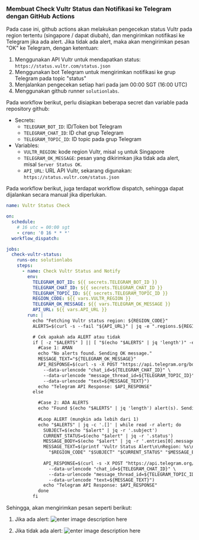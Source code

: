 ### Membuat Check Vultr Status dan Notifikasi ke Telegram dengan GitHub Actions
Pada case ini, github actions akan melakukan pengecekan status Vultr pada region tertentu (singapore / dapat diubah), dan mengirimkan notifikasi ke Telegram jika ada alert. Jika tidak ada alert, maka akan mengirimkan pesan "OK" ke Telegram, dengan ketentuan:
1. Menggunakan API Vultr untuk mendapatkan status: `https://status.vultr.com/status.json`
2. Menggunakan bot Telegram untuk mengirimkan notifikasi ke grup Telegram pada topic "status"
3. Menjalankan pengecekan setiap hari pada jam 00:00 SGT (16:00 UTC)
4. Menggunakan github runner `solutionlabs`.

Pada workflow berikut, perlu disiapkan beberapa secret dan variable pada repository github:
- Secrets:
  - `TELEGRAM_BOT_ID`: ID/Token bot Telegram
  - `TELEGRAM_CHAT_ID`: ID chat grup Telegram
  - `TELEGRAM_TOPIC_ID`: ID topic pada grup Telegram
- Variables:
  - `VULTR_REGION`: kode region Vultr, misal `sg` untuk Singapore
  - `TELEGRAM_OK_MESSAGE`: pesan yang dikirimkan jika tidak ada alert, misal `Server Status OK`.
  - `API_URL`: URL API Vultr, sekarang digunakan: `https://status.vultr.com/status.json`

Pada workflow berikut, juga terdapat workflow dispatch, sehingga dapat dijalankan secara manual jika diperlukan.

```yml
name: Vultr Status Check

on:
  schedule:
    # 16 utc = 00:00 sgt
    - cron: '0 16 * * *'
  workflow_dispatch:

jobs:
  check-vultr-status:
    runs-on: solutionlabs
    steps:
      - name: Check Vultr Status and Notify
        env:
          TELEGRAM_BOT_ID: ${{ secrets.TELEGRAM_BOT_ID }}
          TELEGRAM_CHAT_ID: ${{ secrets.TELEGRAM_CHAT_ID }}
          TELEGRAM_TOPIC_ID: ${{ secrets.TELEGRAM_TOPIC_ID }}
          REGION_CODE: ${{ vars.VULTR_REGION }}
          TELEGRAM_OK_MESSAGE: ${{ vars.TELEGRAM_OK_MESSAGE }}
          API_URL: ${{ vars.API_URL }}
        run: |
          echo "Fetching Vultr status region: ${REGION_CODE}"
          ALERTS=$(curl -s --fail "${API_URL}" | jq -e ".regions.${REGION_CODE}.alerts")

          # Cek apakah ada ALERT atau tidak
          if [ -z "$ALERTS" ] || [ "$(echo "$ALERTS" | jq 'length')" -eq 0 ]; then
            #Case 1: AMAN
            echo "No alerts found. Sending OK message."
            MESSAGE_TEXT="${TELEGRAM_OK_MESSAGE}"
            API_RESPONSE=$(curl -s -X POST "https://api.telegram.org/bot${TELEGRAM_BOT_ID}/sendMessage" \
              --data-urlencode "chat_id=${TELEGRAM_CHAT_ID}" \
              --data-urlencode "message_thread_id=${TELEGRAM_TOPIC_ID}" \
              --data-urlencode "text=${MESSAGE_TEXT}")
            echo "Telegram API Response: $API_RESPONSE"
          else

            #Case 2: ADA ALERTS
            echo "Found $(echo "$ALERTS" | jq 'length') alert(s). Sending a notification for each."
            
            #Loop ALERT (mungkin ada lebih dari 1)
            echo "$ALERTS" | jq -c '.[]' | while read -r alert; do
              SUBJECT=$(echo "$alert" | jq -r '.subject')
              CURRENT_STATUS=$(echo "$alert" | jq -r '.status')
              MESSAGE_BODY=$(echo "$alert" | jq -r '.entries[0].message')
              MESSAGE_TEXT=$(printf 'Vultr Status Alert\n\nRegion: %s\nSubject: %s\nStatus: %s\n\n-- Details --\n%s' \
                "$REGION_CODE" "$SUBJECT" "$CURRENT_STATUS" "$MESSAGE_BODY")
              
              API_RESPONSE=$(curl -s -X POST "https://api.telegram.org/bot${TELEGRAM_BOT_ID}/sendMessage" \
                --data-urlencode "chat_id=${TELEGRAM_CHAT_ID}" \
                --data-urlencode "message_thread_id=${TELEGRAM_TOPIC_ID}" \
                --data-urlencode "text=${MESSAGE_TEXT}")
              echo "Telegram API Response: $API_RESPONSE"
            done
          fi
```

Sehingga, akan mengirimkan pesan seperti berikut:
1. Jika ada alert:
![enter image description here](https://i.imgur.com/3VYwqCY_d.webp?maxwidth=760&fidelity=grand)

2. Jika tidak ada alert:
![enter image description here](https://i.imgur.com/sSby0fa_d.webp?maxwidth=760&fidelity=grand)